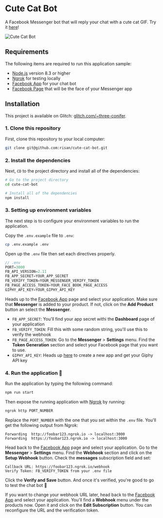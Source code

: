# Cute Cat Bot

A Facebook Messenger bot that will reply your chat with a cute cat GIF. Try it [here](https://m.me/CuteCatBot)!

![Cute Cat Bot](https://media.giphy.com/media/3o6nUZsdAI5o2DevKw/giphy.gif)

## Requirements
The following items are required to run this application sample:
* [Node.js](https://nodejs.org) version 8.3 or higher
* [Ngrok](https://ngrok.com) for testing locally
* [Facebook App](https://developers.facebook.com/apps) for your chat bot
* [Facebook Page](https://www.facebook.com/bookmarks/pages) that will be the face of your Messenger app

## Installation

This project is available on Glitch: [glitch.com/~three-conifer](https://glitch.com/~three-conifer).

### 1. Clone this repository
First, clone this repository to your local computer:

```bash
git clone git@github.com:risan/cute-cat-bot.git
```

### 2. Install the dependencies
Next, `CD` to the project directory and install all of the dependencies:

```bash
# Go to the project directory
cd cute-cat-bot

# Install all of the dependencies
npm install
```

### 3. Setting up environment variables
The next step is to configure your environment variables to run the application.

Copy the `.env.example` file to `.env`:

```bash
cp .env.example .env
```

Open up the `.env` file then set each directives properly.

```js
// .env
PORT=3000
FB_API_VERSION=2.11
FB_APP_SECRET=YOUR_APP_SECRET
FB_VERIFY_TOKEN=YOUR_MESSENGER_VERIFY_TOKEN
FB_PAGE_ACCESS_TOKEN=YOUR_FACE_BOOK_PAGE_ACCESS
GIPHY_API_KEY=YOUR_GIPHY_API_KEY
```

Heads up to the [Facebook App](https://developers.facebook.com/apps) page and select your application. Make sure that **Messenger** is added to your product. If not, click on the **Add Product** button an select the **Messenger**.

* `FB_APP_SECRET`: You'll find your app secret withi the **Dashboard** page of your application
* `FB_VERIFY_TOKEN`: Fill this with some random string, you'll use this to verify the webhook
* `FB_PAGE_ACCESS_TOKEN`: Go to the **Messenger** > **Settings** menu. Find the **Token Generation** section and select your Facebook page that you want to use.
* `GIPHY_API_KEY`: Heads up [here](https://developers.giphy.com/dashboard/?create=true) to create a new app and get your Giphy API key

### 4. Run the application 🎉

Run the application by typing the following command:

```bash
npm run start
```

Then expose the running application with [Ngrok](https://ngrok.com) by running:

```bash
ngrok http PORT_NUMBER
```

Replace the `PORT_NUMBER` with the one that you set within the `.env` file. You'll get the following output from Ngrok:

```
Forwarding  http://foobar123.ngrok.io -> localhost:3000
Forwarding  https://foobar123.ngrok.io -> localhost:3000
```

Head back to the [Facebook App](https://developers.facebook.com/apps) page and select your application. Go to the **Messenger** > **Settings** menu. Find the **Webhook** section and click on the **Setup Webhook** button. Check the **messages** subscription field and set:

```
Callback URL: https://foobar123.ngrok.io/webhook
Verify Token: FB_VERIFY_TOKEN from your .env file
```

Click the **Verify and Save** button. And once it's verified, you're good to go to test the chat bot 🎉

If you want to change your webhook URL later, head back to the [Facebook App](https://developers.facebook.com/apps) and select your application. You'll find a **Webhook** menu under the products now. Open it and click on the **Edit Subscription** button. You can reconfigure the URL and the verification token.

